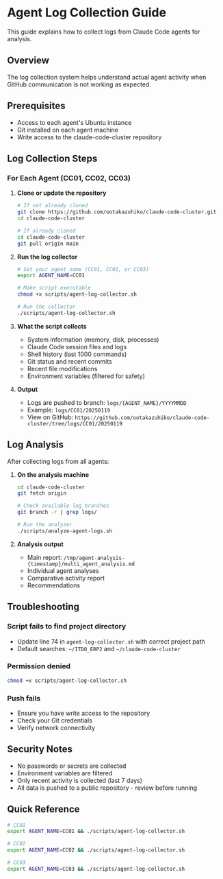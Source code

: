 # Agent Log Collection Guide

This guide explains how to collect logs from Claude Code agents for analysis.

## Overview

The log collection system helps understand actual agent activity when GitHub communication is not working as expected.

## Prerequisites

- Access to each agent's Ubuntu instance
- Git installed on each agent machine
- Write access to the claude-code-cluster repository

## Log Collection Steps

### For Each Agent (CC01, CC02, CC03)

1. **Clone or update the repository**
   ```bash
   # If not already cloned
   git clone https://github.com/ootakazuhiko/claude-code-cluster.git
   cd claude-code-cluster
   
   # If already cloned
   cd claude-code-cluster
   git pull origin main
   ```

2. **Run the log collector**
   ```bash
   # Set your agent name (CC01, CC02, or CC03)
   export AGENT_NAME=CC01
   
   # Make script executable
   chmod +x scripts/agent-log-collector.sh
   
   # Run the collector
   ./scripts/agent-log-collector.sh
   ```

3. **What the script collects**
   - System information (memory, disk, processes)
   - Claude Code session files and logs
   - Shell history (last 1000 commands)
   - Git status and recent commits
   - Recent file modifications
   - Environment variables (filtered for safety)

4. **Output**
   - Logs are pushed to branch: `logs/{AGENT_NAME}/YYYYMMDD`
   - Example: `logs/CC01/20250119`
   - View on GitHub: `https://github.com/ootakazuhiko/claude-code-cluster/tree/logs/CC01/20250119`

## Log Analysis

After collecting logs from all agents:

1. **On the analysis machine**
   ```bash
   cd claude-code-cluster
   git fetch origin
   
   # Check available log branches
   git branch -r | grep logs/
   
   # Run the analyzer
   ./scripts/analyze-agent-logs.sh
   ```

2. **Analysis output**
   - Main report: `/tmp/agent-analysis-{timestamp}/multi_agent_analysis.md`
   - Individual agent analyses
   - Comparative activity report
   - Recommendations

## Troubleshooting

### Script fails to find project directory
- Update line 74 in `agent-log-collector.sh` with correct project path
- Default searches: `~/ITDO_ERP2` and `~/claude-code-cluster`

### Permission denied
```bash
chmod +x scripts/agent-log-collector.sh
```

### Push fails
- Ensure you have write access to the repository
- Check your Git credentials
- Verify network connectivity

## Security Notes

- No passwords or secrets are collected
- Environment variables are filtered
- Only recent activity is collected (last 7 days)
- All data is pushed to a public repository - review before running

## Quick Reference

```bash
# CC01
export AGENT_NAME=CC01 && ./scripts/agent-log-collector.sh

# CC02
export AGENT_NAME=CC02 && ./scripts/agent-log-collector.sh

# CC03
export AGENT_NAME=CC03 && ./scripts/agent-log-collector.sh
```